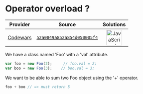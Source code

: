 [_metadata_:generated]: - "true"

# Operator overload ?

<!-- INFO TABLE BEGIN -->

| Provider                                        | Source                                                                               | Solutions                                                                                                                                                    |
| :---------------------------------------------: | :----------------------------------------------------------------------------------: | :----------------------------------------------------------------------------------------------------------------------------------------------------------: |
| [Codewars](../../../docs/providers/Codewars.md) | [`52a0849a852a854d050005f4`](https://www.codewars.com/kata/52a0849a852a854d050005f4) | [<img src="https://res.cloudinary.com/rascaltwo/image/upload/v1631924076/javascript_ehszr7.svg" alt="JavaScript" title="JavaScript" width="50" />](solve.js) |

<!-- INFO TABLE END -->

We have a class named 'Foo' with a 'val' attribute.

```javascript
var foo = new Foo(2);     // foo.val = 2;
var boo = new Foo(3);    // boo.val = 3;
```

We want to be able to sum two Foo object using the '+' operator.

```javascript
foo + boo // => must return 5
```
